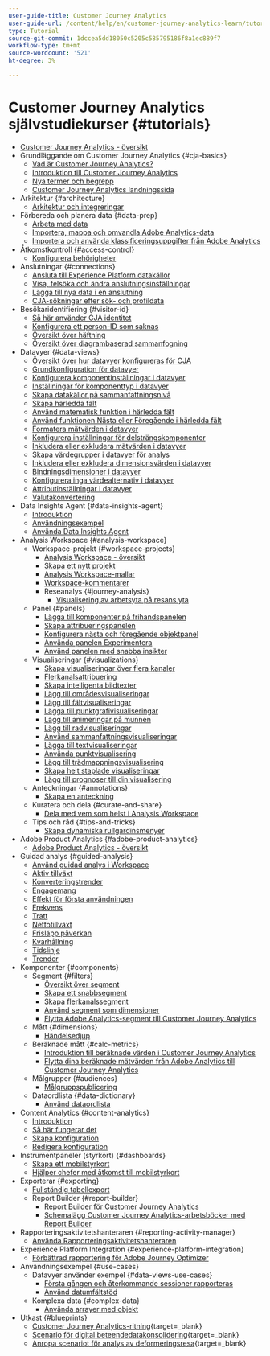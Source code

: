 ```yaml
---
user-guide-title: Customer Journey Analytics
user-guide-url: /content/help/en/customer-journey-analytics-learn/tutorials/overview.html
type: Tutorial
source-git-commit: 1dccea5dd18050c5205c585795186f8a1ec889f7
workflow-type: tm+mt
source-wordcount: '521'
ht-degree: 3%

---
```



# Customer Journey Analytics självstudiekurser {#tutorials}

+ [Customer Journey Analytics - översikt](overview.md)
+ Grundläggande om Customer Journey Analytics {#cja-basics}
   + [Vad är Customer Journey Analytics?](cja-basics/what-is-customer-journey-analytics.md)
   + [Introduktion till Customer Journey Analytics](cja-basics/understanding-customer-journey-analytics.md)
   + [Nya termer och begrepp](cja-basics/new-terms-and-concepts-in-cja.md)
   + [Customer Journey Analytics landningssida](cja-basics/customer-journey-analytics-landing-page.md)
+ Arkitektur {#architecture}
   + [Arkitektur och integreringar](architecture/architecture-and-integrations-of-cja.md)
+ Förbereda och planera data {#data-prep}
   + [Arbeta med data](data-prep/working-with-data-in-cja.md)
   + [Importera, mappa och omvandla Adobe Analytics-data](data-prep/ingest-map-and-transform-adobe-analytics-data.md)
   + [Importera och använda klassificeringsuppgifter från Adobe Analytics](data-prep/ingest-and-use-analytics-classifications.md)
+ Åtkomstkontroll {#access-control}
   + [Konfigurera behörigheter](permissions/set-up-permissions.md)
+ Anslutningar {#connections}
   + [Ansluta till Experience Platform datakällor](connections/connecting-customer-journey-analytics-to-data-sources-in-platform.md)
   + [Visa, felsöka och ändra anslutningsinställningar](connections/connections-details-experience-in-cja.md)
   + [Lägga till nya data i en anslutning](connections/add-past-data-to-an-existing-connection-in-cja.md)
   + [CJA-sökningar efter sök- och profildata](connections/cja-lookup-data.md)
+ Besökaridentifiering {#visitor-id}
   + [Så här använder CJA identitet](visitor-id/understanding-how-customer-journey-analytics-uses-identity.md)
   + [Konfigurera ett person-ID som saknas](visitor-id/configure-missing-person-id.md)
   + [Översikt över häftning](visitor-id/overview-of-stitching.md)
   + [Översikt över diagrambaserad sammanfogning](visitor-id/graph-based-stitching-overview.md)
+ Datavyer {#data-views}
   + [Översikt över hur datavyer konfigureras för CJA](data-views/overview-of-configuring-data-views-for-cja.md)
   + [Grundkonfiguration för datavyer](data-views/basic-configuration-for-data-views.md)
   + [Konfigurera komponentinställningar i datavyer](data-views/configuring-component-settings-in-data-views.md)
   + [Inställningar för komponenttyp i datavyer](data-views/component-type-settings-in-data-views.md)
   + [Skapa datakällor på sammanfattningsnivå](data-views/create-summary-level-data-sources.md)
   + [Skapa härledda fält](data-views/derived-fields-in-cja.md)
   + [Använd matematisk funktion i härledda fält](data-views/use-the-math-function-in-derived-fields.md)
   + [Använd funktionen Nästa eller Föregående i härledda fält](data-views/use-the-next-previous-function-in-derived-fields.md)
   + [Formatera mätvärden i datavyer](data-views/formatting-metrics-in-data-views.md)
   + [Konfigurera inställningar för delsträngskomponenter](data-views/configure-substring-component-settings.md)
   + [Inkludera eller exkludera mätvärden i datavyer](data-views/include-or-exclude-metric-values-in-data-views.md)
   + [Skapa värdegrupper i datavyer för analys](data-views/creating-value-buckets-in-data-views-for-analysis.md)
   + [Inkludera eller exkludera dimensionsvärden i datavyer](data-views/include-or-exclude-dimension-values-in-data-views.md)
   + [Bindningsdimensioner i datavyer](data-views/binding-dimensions-in-data-views.md)
   + [Konfigurera inga värdealternativ i datavyer](data-views/configure-no-value-options-in-data-views.md)
   + [Attributinställningar i datavyer](data-views/attribution-settings-in-data-views.md)
   + [Valutakonvertering](data-views/currency-conversion.md)
+ Data Insights Agent {#data-insights-agent}
   + [Introduktion](data-insights-agent/introduction-to-the-data-insights-agent.md)
   + [Användningsexempel](data-insights-agent/data-insights-agent-use-cases.md)
   + [Använda Data Insights Agent](data-insights-agent/use-the-data-insights-agent.md)
+ Analysis Workspace {#analysis-workspace}
   + Workspace-projekt {#workspace-projects}
      + [Analysis Workspace - översikt](analysis-workspace/workspace-projects/analysis-workspace-overview.md)
      + [Skapa ett nytt projekt](analysis-workspace/workspace-projects/build-a-new-project.md)
      + [Analysis Workspace-mallar](analysis-workspace/workspace-projects/analysis-workspace-templates.md)
      + [Workspace-kommentarer](analysis-workspace/workspace-projects/workspace-commenting.md)
      + Reseanalys {#journey-analysis}
         + [Visualisering av arbetsyta på resans yta](analysis-workspace/workspace-projects/journey-analysis/journey-canvas-viz.md)
   + Panel {#panels}
      + [Lägga till komponenter på frihandspanelen](analysis-workspace/panels/add-components-to-the-freeform-panel.md)
      + [Skapa attribueringspanelen](analysis-workspace/panels/build-the-attribution-panel.md)
      + [Konfigurera nästa och föregående objektpanel](analysis-workspace/panels/configure-next-previous-item-panel.md)
      + [Använda panelen Experimentera](analysis-workspace/panels/use-the-experimentation-panel.md)
      + [Använd panelen med snabba insikter](analysis-workspace/panels/use-the-quick-insights-panel.md)
   + Visualiseringar {#visualizations}
      + [Skapa visualiseringar över flera kanaler](analysis-workspace/visualizations/creating-cross-channel-visualizations-in-customer-journey-analytics.md)
      + [Flerkanalsattribuering](analysis-workspace/visualizations/cross-channel-attribution-in-customer-journey-analytics.md)
      + [Skapa intelligenta bildtexter](analysis-workspace/visualizations/intelligent-captions.md)
      + [Lägg till områdesvisualiseringar](analysis-workspace/visualizations/add-area-visualizations.md)
      + [Lägg till fältvisualiseringar](analysis-workspace/visualizations/add-bar-visualizations.md)
      + [Lägga till punktgrafivisualiseringar](analysis-workspace/visualizations/add-bullet-graph-visualizations.md)
      + [Lägg till animeringar på munnen](analysis-workspace/visualizations/add-donut-visualizations.md)
      + [Lägg till radvisualiseringar](analysis-workspace/visualizations/add-line-visualizations.md)
      + [Använd sammanfattningsvisualiseringar](analysis-workspace/visualizations/use-summary-visualizations.md)
      + [Lägga till textvisualiseringar](analysis-workspace/visualizations/add-text-visualizations.md)
      + [Använda punktvisualisering](analysis-workspace/visualizations/use-scatterplot-visualizations.md)
      + [Lägg till trädmappningsvisualisering](analysis-workspace/visualizations/add-treemap-visualizations.md)
      + [Skapa helt staplade visualiseringar](analysis-workspace/visualizations/create-stacked-visualizations.md)
      + [Lägg till prognoser till din visualisering](analysis-workspace/visualizations/forecasting.md)
   + Anteckningar {#annotations}
      + [Skapa en anteckning](analysis-workspace/annotations/create-an-annotation.md)
   + Kuratera och dela {#curate-and-share}
      + [Dela med vem som helst i Analysis Workspace](analysis-workspace/curate-and-share/share-with-anyone-in-analysis-workspace.md)
   + Tips och råd {#tips-and-tricks}
      + [Skapa dynamiska rullgardinsmenyer](analysis-workspace/tips-and-tricks/dynamic-drop-downs.md)
+ Adobe Product Analytics {#adobe-product-analytics}
   + [Adobe Product Analytics - översikt](adobe-product-analytics/adobe-product-analytics-overview.md)
+ Guidad analys {#guided-analysis}
   + [Använd guidad analys i Workspace](guided-analysis/guided-analysis-in-workspace.md)
   + [Aktiv tillväxt](guided-analysis/active-growth.md)
   + [Konverteringstrender](guided-analysis/conversion-trends.md)
   + [Engagemang](guided-analysis/engagement.md)
   + [Effekt för första användningen](guided-analysis/first-use-impact.md)
   + [Frekvens](guided-analysis/frequency.md)
   + [Tratt](guided-analysis/funnel.md)
   + [Nettotillväxt](guided-analysis/net-growth.md)
   + [Frisläpp påverkan](guided-analysis/release-impact.md)
   + [Kvarhållning](guided-analysis/retention.md)
   + [Tidslinje](guided-analysis/timeline.md)
   + [Trender](guided-analysis/trends.md)
+ Komponenter {#components}
   + Segment {#filters}
      + [Översikt över segment](components/filters/introduction-to-filters-in-cja.md)
      + [Skapa ett snabbsegment](components/filters/create-a-quick-filter.md)
      + [Skapa flerkanalssegment](components/filters/creating-cross-channel-filters-in-customer-journey-analytics.md)
      + [Använd segment som dimensioner](components/filters/use-filters-as-dimensions.md)
      + [Flytta Adobe Analytics-segment till Customer Journey Analytics](components/filters/moving-adobe-analytics-segments-to-customer-journey-analytics.md)
   + Mått {#dimensions}
      + [Händelsedjup](components/dimensions/event-depth-in-cja.md)
   + Beräknade mått {#calc-metrics}
      + [Introduktion till beräknade värden i Customer Journey Analytics](components/calc-metrics/introduction-to-calculated-metrics-in-customer-journey-analytics.md)
      + [Flytta dina beräknade mätvärden från Adobe Analytics till Customer Journey Analytics](components/calc-metrics/moving-your-calculated-metrics-from-adobe-analytics-to-customer-journey-analytics.md)
   + Målgrupper {#audiences}
      + [Målgruppspublicering](components/audiences/audience-publishing-for-cja.md)
   + Dataordlista {#data-dictionary}
      + [Använd dataordlista](components/data-dictionary/use-data-dictionary.md)
+ Content Analytics {#content-analytics}
   + [Introduktion](content-analytics/introduction-to-content-analytics.md)
   + [Så här fungerar det](content-analytics/how-it-works.md)
   + [Skapa konfiguration](content-analytics/create-configuration.md)
   + [Redigera konfiguration](content-analytics/edit-configuration.md)
+ Instrumentpaneler (styrkort) {#dashboards}
   + [Skapa ett mobilstyrkort](dashboards/create-a-mobile-scorecard.md)
   + [Hjälper chefer med åtkomst till mobilstyrkort](dashboards/assist-executives-to-access-mobile-scorecards.md)
+ Exporterar {#exporting}
   + [Fullständig tabellexport](exporting/full-table-export.md)
   + Report Builder {#report-builder}
      + [Report Builder för Customer Journey Analytics](exporting/report-builder/report-builder-for-customer-journey-analytics.md)
      + [Schemalägg Customer Journey Analytics-arbetsböcker med Report Builder](exporting/report-builder/schedule-cja-workbooks-using-report-builder.md)
+ Rapporteringsaktivitetshanteraren {#reporting-activity-manager}
   + [Använda Rapporteringsaktivitetshanteraren](reporting-activity-manager/use-the-reporting-activity-manager.md)
+ Experience Platform Integration {#experience-platform-integration}
   + [Förbättrad rapportering för Adobe Journey Optimizer](experience-platform-integration/enhanced-reporting-for-adobe-journey-optimizer.md)
+ Användningsexempel {#use-cases}
   + Datavyer använder exempel {#data-views-use-cases}
      + [Första gången och återkommande sessioner rapporteras](use-cases/data-views-use-cases/first-time-and-returning-sessions.md)
      + [Använd datumfältstöd](use-cases/data-views-use-cases/leverage-date-field-support.md)
   + Komplexa data {#complex-data}
      + [Använda arrayer med objekt](use-cases/complex-data/object-arrays-in-cja.md)
+ Utkast {#blueprints}
   + [Customer Journey Analytics-ritning](https://experienceleague.adobe.com/sv/docs/blueprints-learn/architecture/customer-journey-analytics/overview){target=_blank}
   + [Scenario för digital beteendedatakonsolidering](https://experienceleague.adobe.com/sv/docs/analytics-platform/using/cja-usecases/cross-channel/cross-channel){target=_blank}
   + [Anropa scenariot för analys av deformeringsresa](https://experienceleague.adobe.com/sv/docs/analytics-platform/using/cja-usecases/cross-channel/call-center){target=_blank}
